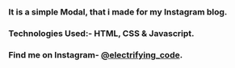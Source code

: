 ### It is a simple Modal, that i made for my Instagram blog.

### Technologies Used:- HTML, CSS & Javascript.


### Find me on Instagram- [@electrifying_code][Instagram].

[Instagram]: https://www.instagram.com/electrifying_codes